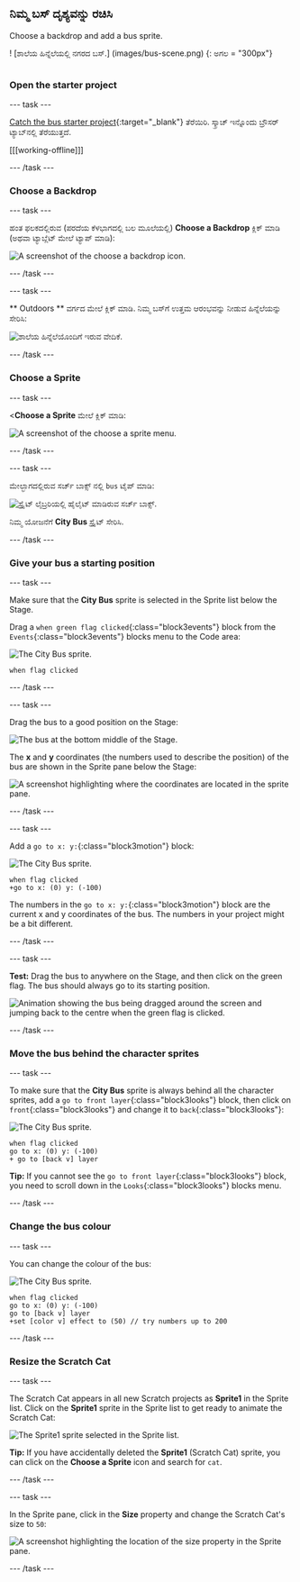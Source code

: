 ## ನಿಮ್ಮ ಬಸ್ ದೃಶ್ಯವನ್ನು ರಚಿಸಿ

<div style="display: flex; flex-wrap: wrap">
<div style="flex-basis: 200px; flex-grow: 1; margin-right: 15px;">
Choose a backdrop and add a bus sprite.
</div>
<div>

! [ಶಾಲೆಯ ಹಿನ್ನೆಲೆಯಲ್ಲಿ ನಗರದ ಬಸ್.] (images/bus-scene.png) {: ಅಗಲ = "300px"}

</div>
</div>

### Open the starter project

--- task ---

[Catch the bus starter project](https://scratch.mit.edu/projects/582214330/editor){:target="_blank"} ತೆರೆಯಿರಿ. ಸ್ಕ್ರಾಚ್ ಇನ್ನೊಂದು ಬ್ರೌಸರ್ ಟ್ಯಾಬ್‌ನಲ್ಲಿ ತೆರೆಯುತ್ತದೆ.

[[[working-offline]]]

--- /task ---

### Choose a Backdrop

--- task ---

ಹಂತ ಫಲಕದಲ್ಲಿರುವ (ಪರದೆಯ ಕೆಳಭಾಗದಲ್ಲಿ ಬಲ ಮೂಲೆಯಲ್ಲಿ) **Choose a Backdrop** ಕ್ಲಿಕ್ ಮಾಡಿ (ಅಥವಾ ಟ್ಯಾಬ್ಲೆಟ್ ಮೇಲೆ ಟ್ಯಾಪ್ ಮಾಡಿ):

![A screenshot of the choose a backdrop icon.](images/choose-a-backdrop.png)

--- /task ---

--- task ---

** Outdoors ** ವರ್ಗದ ಮೇಲೆ ಕ್ಲಿಕ್ ಮಾಡಿ. ನಿಮ್ಮ ಬಸ್‌ಗೆ ಉತ್ತಮ ಆರಂಭವನ್ನು ನೀಡುವ ಹಿನ್ನೆಲೆಯನ್ನು ಸೇರಿಸಿ:

![ಶಾಲೆಯ ಹಿನ್ನೆಲೆಯೊಂದಿಗೆ ಇರುವ ವೇದಿಕೆ.](images/outdoor-backdrop.png)

--- /task ---

### Choose a Sprite

--- task ---

<**Choose a Sprite** ಮೇಲೆ ಕ್ಲಿಕ್ ಮಾಡಿ:

![A screenshot of the choose a sprite menu.](images/choose-sprite-menu.png)

--- /task ---

--- task ---

ಮೇಲ್ಭಾಗದಲ್ಲಿರುವ ಸರ್ಚ್ ಬಾಕ್ಸ್ ನಲ್ಲಿ `bus` ಟೈಪ್ ಮಾಡಿ:

![ಸ್ಪ್ರೈಟ್ ಲೈಬ್ರರಿಯಲ್ಲಿ ಹೈಲೈಟ್ ಮಾಡಿರುವ ಸರ್ಚ್ ಬಾಕ್ಸ್.](images/bus-search.png)

ನಿಮ್ಮ ಯೋಜನೆಗೆ **City Bus** ಸ್ಪ್ರೈಟ್ ಸೇರಿಸಿ.

--- /task ---

### Give your bus a starting position

--- task ---

Make sure that the **City Bus** sprite is selected in the Sprite list below the Stage.

Drag a `when green flag clicked`{:class="block3events"} block from the `Events`{:class="block3events"} blocks menu to the Code area:

![The City Bus sprite.](images/bus-sprite.png)

```blocks3
when flag clicked
```

--- /task ---

--- task ---

Drag the bus to a good position on the Stage:

![The bus at the bottom middle of the Stage.](images/bus-bottom-middle.png)

The **x** and **y** coordinates (the numbers used to describe the position) of the bus are shown in the Sprite pane below the Stage:

![A screenshot highlighting where the coordinates are located in the sprite pane.](images/coords-sprite-pane.png)

--- /task ---

--- task ---

Add a `go to x: y:`{:class="block3motion"} block:

![The City Bus sprite.](images/bus-sprite.png)

```blocks3
when flag clicked
+go to x: (0) y: (-100)
```

The numbers in the `go to x: y:`{:class="block3motion"} block are the current x and y coordinates of the bus. The numbers in your project might be a bit different.

--- /task ---

--- task ---

**Test:** Drag the bus to anywhere on the Stage, and then click on the green flag. The bus should always go to its starting position.

![Animation showing the bus being dragged around the screen and jumping back to the centre when the green flag is clicked.](images/drag-bus.gif)

--- /task ---

### Move the bus behind the character sprites

--- task ---

To make sure that the **City Bus** sprite is always behind all the character sprites, add a `go to front layer`{:class="block3looks"} block, then click on `front`{:class="block3looks"} and change it to `back`{:class="block3looks"}:

![The City Bus sprite.](images/bus-sprite.png)

```blocks3
when flag clicked
go to x: (0) y: (-100)
+ go to [back v] layer
```

**Tip:** If you cannot see the `go to front layer`{:class="block3looks"} block, you need to scroll down in the `Looks`{:class="block3looks"} blocks menu.

--- /task ---

### Change the bus colour

--- task ---

You can change the colour of the bus:

![The City Bus sprite.](images/bus-sprite.png)

```blocks3
when flag clicked
go to x: (0) y: (-100)
go to [back v] layer
+set [color v] effect to (50) // try numbers up to 200
```

--- /task ---

### Resize the Scratch Cat

--- task ---

The Scratch Cat appears in all new Scratch projects as **Sprite1** in the Sprite list. Click on the **Sprite1** sprite in the Sprite list to get ready to animate the Scratch Cat:

![The Sprite1 sprite selected in the Sprite list.](images/sprite1-selected.png)

**Tip:** If you have accidentally deleted the **Sprite1** (Scratch Cat) sprite, you can click on the **Choose a Sprite** icon and search for `cat`.

--- /task ---

--- task ---

In the Sprite pane, click in the **Size** property and change the Scratch Cat's size to `50`:

![A screenshot highlighting the location of the size property in the Sprite pane.](images/sprite-pane-size.png)

--- /task --- 
